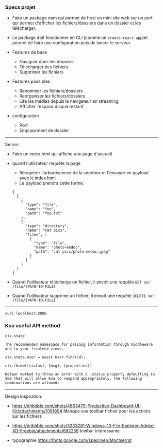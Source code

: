 ### Specs projet

- Faire un package npm qui permet de host un mini site web sur un port qui permet d'afficher les fichiers/dossiers dans un dossier et les télécharger.
- Le package doit fonctionner en CLI (comme un `create-react-app`)et permet de faire une configuration puis de lancer le serveur.

- Features de base
  - Naviguer dans les dossiers
  - Télécharger des fichiers
  - Supprimer les fichiers

- Features possibles
  - Renommer les fichiers/dossiers
  - Reorganiser les fichiers/dossiers
  - Lire les médias depuis le navigateur en streaming
  - Afficher l'espace disque restant

- configuration
  - Port
  - Emplacement de dossier

------------------------------------------------------------------------------------------------------------

Server:

  - Faire un index.html qui affiche une page d'accueil
  - quand l'utilisateur requête la page
    - Récupérer l'arborescence de la seedbox et l'envoyer en payload avec le index.html
    - Le payload prendra cette forme:
    ```
    {
      [
        {
          "type": "file",
          "name": "foo",
          "path": "foo.txt"
        },
        {
          "type": "directory",
          "name": "cat pics",
          "files": [
            {
              "type": "file",
              "name": "photo-medoc",
              "path": "cat pics/photo-medoc.jpeg"
            }
          ]
        }
      ]
    }
    ```

  - Quand l'utilisateur télécharge un fichier, il envoit une requête `GET sur /file/[PATH-TO-FILE]`
  - Quand l'utilisateur supprime un fichier, il envoit une requête `DELETE sur /file/[PATH-TO-FILE]`

------------------------------------------------------------------------------------------------------------

  `curl localhost:8080`

  ### Koa useful API method
  ```
  ctx.state

  The recommended namespace for passing information through middleware and to your frontend views.

  ctx.state.user = await User.find(id);
  ```

  ```
  ctx.throw([status], [msg], [properties])

  Helper method to throw an error with a .status property defaulting to 500 that will allow Koa to respond appropriately. The following combinations are allowed:
  ```

------------------------------------------------------------------------------------------------------------

Design inspiration:
  - https://dribbble.com/shots/4863470-Productivo-Dashboard-UI-Kit/attachments/1091894
  Manque une toolbar fichier pour les actions sur les fichiers

  - https://dribbble.com/shots/3233281-Windows-10-File-Explorer-Adobe-XD-Freebie/attachments/692259
  toolbar interessante

  - typographie
  https://fonts.google.com/specimen/Montserrat

